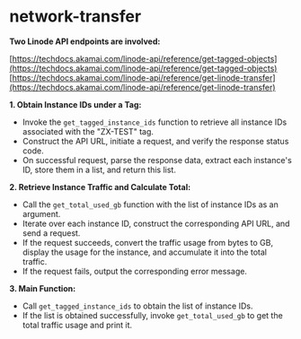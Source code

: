 # network-transfer

**Two Linode API endpoints are involved:**

[https://techdocs.akamai.com/linode-api/reference/get-tagged-objects](https://techdocs.akamai.com/linode-api/reference/get-tagged-objects)
[https://techdocs.akamai.com/linode-api/reference/get-linode-transfer](https://techdocs.akamai.com/linode-api/reference/get-linode-transfer)

**1. Obtain Instance IDs under a Tag:**

  * Invoke the `get_tagged_instance_ids` function to retrieve all instance IDs associated with the "ZX-TEST" tag.
  * Construct the API URL, initiate a request, and verify the response status code.
  * On successful request, parse the response data, extract each instance's ID, store them in a list, and return this list.

**2. Retrieve Instance Traffic and Calculate Total:**

  * Call the `get_total_used_gb` function with the list of instance IDs as an argument.
  * Iterate over each instance ID, construct the corresponding API URL, and send a request.
  * If the request succeeds, convert the traffic usage from bytes to GB, display the usage for the instance, and accumulate it into the total traffic.
  * If the request fails, output the corresponding error message.

**3. Main Function:**

  * Call `get_tagged_instance_ids` to obtain the list of instance IDs.
  * If the list is obtained successfully, invoke `get_total_used_gb` to get the total traffic usage and print it.

